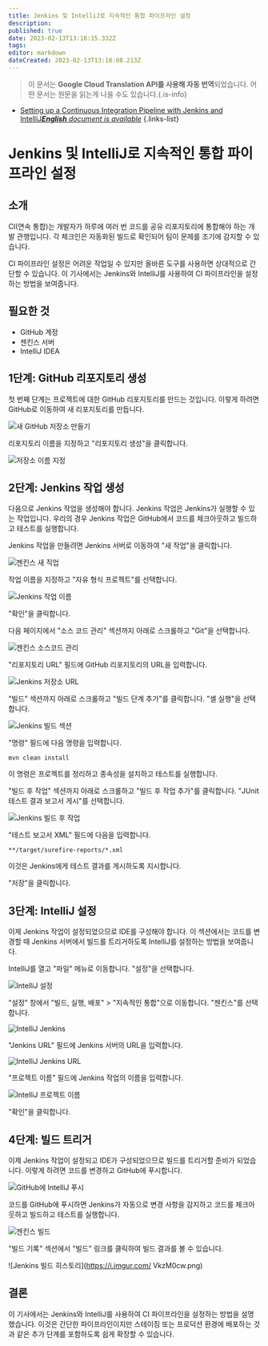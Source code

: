 ```yaml
---
title: Jenkins 및 IntelliJ로 지속적인 통합 파이프라인 설정
description: 
published: true
date: 2023-02-13T13:18:15.332Z
tags: 
editor: markdown
dateCreated: 2023-02-13T13:18:08.213Z
---
```


> 이 문서는 **Google Cloud Translation API를 사용해 자동 번역**되었습니다.
어떤 문서는 원문을 읽는게 나을 수도 있습니다.{.is-info}



- [Setting up a Continuous Integration Pipeline with Jenkins and IntelliJ***English** document is available*](/en/Knowledge-base/Backend/setting-up-a-continuous-integration-pipeline-with-jenkins-and-intellij)
{.links-list}


# Jenkins 및 IntelliJ로 지속적인 통합 파이프라인 설정

## 소개

CI(연속 통합)는 개발자가 하루에 여러 번 코드를 공유 리포지토리에 통합해야 하는 개발 관행입니다. 각 체크인은 자동화된 빌드로 확인되어 팀이 문제를 조기에 감지할 수 있습니다.

CI 파이프라인 설정은 어려운 작업일 수 있지만 올바른 도구를 사용하면 상대적으로 간단할 수 있습니다. 이 기사에서는 Jenkins와 IntelliJ를 사용하여 CI 파이프라인을 설정하는 방법을 보여줍니다.

## 필요한 것

- GitHub 계정
- 젠킨스 서버
- IntelliJ IDEA

## 1단계: GitHub 리포지토리 생성

첫 번째 단계는 프로젝트에 대한 GitHub 리포지토리를 만드는 것입니다. 이렇게 하려면 GitHub로 이동하여 새 리포지토리를 만듭니다.

![새 GitHub 저장소 만들기](https://i.imgur.com/EuU8GtO.png)

리포지토리 이름을 지정하고 "리포지토리 생성"을 클릭합니다.

![저장소 이름 지정](https://i.imgur.com/VNcuCY5.png)

## 2단계: Jenkins 작업 생성

다음으로 Jenkins 작업을 생성해야 합니다. Jenkins 작업은 Jenkins가 실행할 수 있는 작업입니다. 우리의 경우 Jenkins 작업은 GitHub에서 코드를 체크아웃하고 빌드하고 테스트를 실행합니다.

Jenkins 작업을 만들려면 Jenkins 서버로 이동하여 "새 작업"을 클릭합니다.

![젠킨스 새 직업](https://i.imgur.com/pLJnV1N.png)

작업 이름을 지정하고 "자유 형식 프로젝트"를 선택합니다.

![ Jenkins 작업 이름](https://i.imgur.com/lGZm4z3.png)

"확인"을 클릭합니다.

다음 페이지에서 "소스 코드 관리" 섹션까지 아래로 스크롤하고 "Git"을 선택합니다.

![젠킨스 소스코드 관리](https://i.imgur.com/Lg4U4jf.png)

"리포지토리 URL" 필드에 GitHub 리포지토리의 URL을 입력합니다.

![Jenkins 저장소 URL](https://i.imgur.com/VkzM0cw.png)

"빌드" 섹션까지 아래로 스크롤하고 "빌드 단계 추가"를 클릭합니다. "셸 실행"을 선택합니다.

![Jenkins 빌드 섹션](https://i.imgur.com/KJ3fZUO.png)

"명령" 필드에 다음 명령을 입력합니다.

```
mvn clean install
```

이 명령은 프로젝트를 정리하고 종속성을 설치하고 테스트를 실행합니다.

"빌드 후 작업" 섹션까지 아래로 스크롤하고 "빌드 후 작업 추가"를 클릭합니다. "JUnit 테스트 결과 보고서 게시"를 선택합니다.

![Jenkins 빌드 후 작업](https://i.imgur.com/NDYaTGi.png)

"테스트 보고서 XML" 필드에 다음을 입력합니다.

```
**/target/surefire-reports/*.xml
```

이것은 Jenkins에게 테스트 결과를 게시하도록 지시합니다.

"저장"을 클릭합니다.

## 3단계: IntelliJ 설정

이제 Jenkins 작업이 설정되었으므로 IDE를 구성해야 합니다. 이 섹션에서는 코드를 변경할 때 Jenkins 서버에서 빌드를 트리거하도록 IntelliJ를 설정하는 방법을 보여줍니다.

IntelliJ를 열고 "파일" 메뉴로 이동합니다. "설정"을 선택합니다.

![IntelliJ 설정](https://i.imgur.com/mEUDKjK.png)

"설정" 창에서 "빌드, 실행, 배포" > "지속적인 통합"으로 이동합니다. "젠킨스"를 선택합니다.

![IntelliJ Jenkins](https://i.imgur.com/VkzM0cw.png)

"Jenkins URL" 필드에 Jenkins 서버의 URL을 입력합니다.

![IntelliJ Jenkins URL](https://i.imgur.com/dc9gKbD.png)

"프로젝트 이름" 필드에 Jenkins 작업의 이름을 입력합니다.

![IntelliJ 프로젝트 이름](https://i.imgur.com/P0zM0cw.png)

"확인"을 클릭합니다.

## 4단계: 빌드 트리거

이제 Jenkins 작업이 설정되고 IDE가 구성되었으므로 빌드를 트리거할 준비가 되었습니다. 이렇게 하려면 코드를 변경하고 GitHub에 푸시합니다.

![GitHub에 IntelliJ 푸시](https://i.imgur.com/VkzM0cw.png)

코드를 GitHub에 푸시하면 Jenkins가 자동으로 변경 사항을 감지하고 코드를 체크아웃하고 빌드하고 테스트를 실행합니다.

![젠킨스 빌드](https://i.imgur.com/u4JnV1N.png)

"빌드 기록" 섹션에서 "빌드" 링크를 클릭하여 빌드 결과를 볼 수 있습니다.

![Jenkins 빌드 히스토리](https://i.imgur.com/ VkzM0cw.png)

## 결론

이 기사에서는 Jenkins와 IntelliJ를 사용하여 CI 파이프라인을 설정하는 방법을 설명했습니다. 이것은 간단한 파이프라인이지만 스테이징 또는 프로덕션 환경에 배포하는 것과 같은 추가 단계를 포함하도록 쉽게 확장할 수 있습니다.